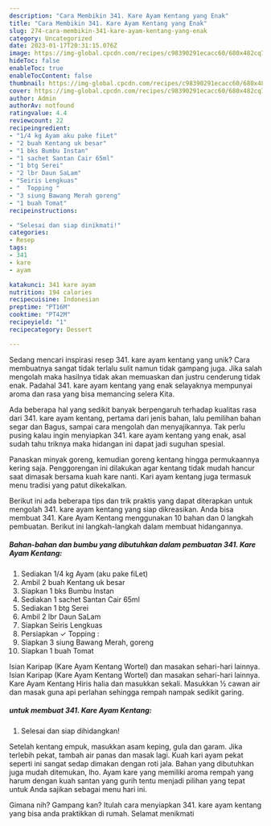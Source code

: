 ```yaml
---
description: "Cara Membikin 341. Kare Ayam Kentang yang Enak"
title: "Cara Membikin 341. Kare Ayam Kentang yang Enak"
slug: 274-cara-membikin-341-kare-ayam-kentang-yang-enak
category: Uncategorized
date: 2023-01-17T20:31:15.076Z
image: https://img-global.cpcdn.com/recipes/c98390291ecacc60/680x482cq70/341-kare-ayam-kentang-foto-resep-utama.jpg
hideToc: false
enableToc: true
enableTocContent: false
thumbnail: https://img-global.cpcdn.com/recipes/c98390291ecacc60/680x482cq70/341-kare-ayam-kentang-foto-resep-utama.jpg
cover: https://img-global.cpcdn.com/recipes/c98390291ecacc60/680x482cq70/341-kare-ayam-kentang-foto-resep-utama.jpg
author: Admin
authorAv: notfound
ratingvalue: 4.4
reviewcount: 22
recipeingredient:
- "1/4 kg Ayam aku pake fiLet"
- "2 buah Kentang uk besar"
- "1 bks Bumbu Instan"
- "1 sachet Santan Cair 65ml"
- "1 btg Serei"
- "2 lbr Daun SaLam"
- "Seiris Lengkuas"
- "  Topping "
- "3 siung Bawang Merah goreng"
- "1 buah Tomat"
recipeinstructions:

- "Selesai dan siap dinikmati!"
categories:
- Resep
tags:
- 341
- kare
- ayam

katakunci: 341 kare ayam 
nutrition: 194 calories
recipecuisine: Indonesian
preptime: "PT16M"
cooktime: "PT42M"
recipeyield: "1"
recipecategory: Dessert

---
```





Sedang mencari inspirasi resep 341. kare ayam kentang yang unik? Cara membuatnya sangat tidak terlalu sulit namun tidak gampang juga. Jika salah mengolah maka hasilnya tidak akan memuaskan dan justru cenderung tidak enak. Padahal 341. kare ayam kentang yang enak selayaknya mempunyai aroma dan rasa yang bisa memancing selera Kita.





Ada beberapa hal yang sedikit banyak berpengaruh terhadap kualitas rasa dari 341. kare ayam kentang, pertama dari jenis bahan, lalu pemilihan bahan segar dan Bagus, sampai cara mengolah dan menyajikannya. Tak perlu pusing kalau ingin menyiapkan 341. kare ayam kentang yang enak,      asal sudah tahu triknya maka hidangan ini dapat jadi suguhan spesial.














Panaskan minyak goreng, kemudian goreng kentang hingga permukaannya kering saja. Penggorengan ini dilakukan agar kentang tidak mudah hancur saat dimasak bersama kuah kare nanti. Kari ayam kentang juga termasuk menu tradisi yang patut dikekalkan.






Berikut ini ada beberapa tips dan trik praktis yang dapat diterapkan untuk mengolah 341. kare ayam kentang yang siap dikreasikan. Anda bisa membuat 341. Kare Ayam Kentang menggunakan 10 bahan dan 0 langkah pembuatan. Berikut ini langkah-langkah dalam membuat hidangannya.

<!--inarticleads1-->

##### Bahan-bahan dan bumbu yang dibutuhkan dalam pembuatan 341. Kare Ayam Kentang:

1. Sediakan 1/4 kg Ayam (aku pake fiLet)
1. Ambil 2 buah Kentang uk besar
1. Siapkan 1 bks Bumbu Instan
1. Sediakan 1 sachet Santan Cair 65ml
1. Sediakan 1 btg Serei
1. Ambil 2 lbr Daun SaLam
1. Siapkan Seiris Lengkuas
1. Persiapkan  ✓ Topping :
1. Siapkan 3 siung Bawang Merah, goreng
1. Siapkan 1 buah Tomat


Isian Karipap (Kare Ayam Kentang Wortel) dan masakan sehari-hari lainnya. Isian Karipap (Kare Ayam Kentang Wortel) dan masakan sehari-hari lainnya. Kare Ayam Kentang Hiris halia dan masukkan sekali. Masukkan ½ cawan air dan masak guna api perlahan sehingga rempah nampak sedikit garing. 

<!--inarticleads2-->

#####  untuk membuat 341. Kare Ayam Kentang:


1. Selesai dan siap dihidangkan!

Setelah kentang empuk, masukkan asam keping, gula dan garam. Jika terlebih pekat, tambah air panas dan masak lagi. Kuah kari ayam pekat seperti ini sangat sedap dimakan dengan roti jala. Bahan yang dibutuhkan juga mudah ditemukan, lho. Ayam kare yang memiliki aroma rempah yang harum dengan kuah santan yang gurih tentu menjadi pilihan yang tepat untuk Anda sajikan sebagai menu hari ini. 

Gimana nih? Gampang kan? Itulah cara menyiapkan 341. kare ayam kentang yang bisa anda praktikkan di rumah. Selamat menikmati

